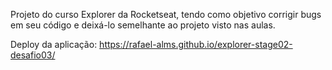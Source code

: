 Projeto do curso Explorer da Rocketseat, tendo como objetivo corrigir bugs em seu código e deixá-lo semelhante ao projeto visto nas aulas.

Deploy da aplicação: https://rafael-alms.github.io/explorer-stage02-desafio03/
